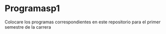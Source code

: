 # Programasp1
Colocare los programas correspondientes en este repositorio para el primer semestre de la carrera

